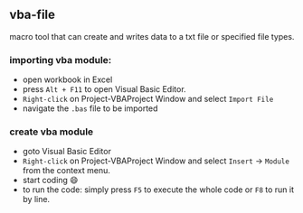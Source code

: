 ## vba-file
macro tool that can create and writes data to a txt file or specified file types.

### importing vba module:

- open workbook in Excel <br>
- press `Alt + F11` to open Visual Basic Editor. <br>
- `Right-click` on Project-VBAProject Window and select `Import File` <br>
- navigate the `.bas` file to be imported <br>

### create vba module

- goto Visual Basic Editor <br>
- `Right-click` on Project-VBAProject Window and select `Insert` &rarr; `Module` from the context menu. <br>
- start coding :smile: <br>
- to run the code: simply press `F5` to execute the whole code or `F8` to run it by line.
